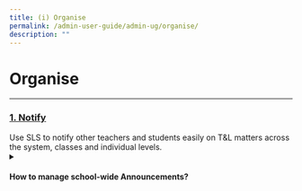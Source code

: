 ```yaml
---
title: (i) Organise
permalink: /admin-user-guide/admin-ug/organise/
description: ""
---
```

<h1>Organise</h1>
<hr>
<h3><a id="notify" target="_blank" href="/admin-user-guide/notify/index/">1. Notify</a></h3>
Use SLS to notify other teachers and students easily on T&amp;L matters across the system, classes and individual levels.

<details>
 <summary><h4>How to manage school-wide Announcements?</h4></summary>

<ul>
  <li><a target="_blank" href="/admin-user-guide/notify/manage-school-announcements/">Manage School Announcements (Enhanced)</a></li>
</ul>
</details>